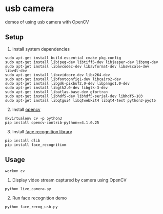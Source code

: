 # usb camera
demos of using usb camera with OpenCV

## Setup
1. Install system dependencies
```
sudo apt-get install build-essential cmake pkg-config
sudo apt-get install libjpeg-dev libtiff5-dev libjasper-dev libpng-dev
sudo apt-get install libavcodec-dev libavformat-dev libswscale-dev libv4l-dev
sudo apt-get install libxvidcore-dev libx264-dev
sudo apt-get install libfontconfig1-dev libcairo2-dev
sudo apt-get install libgdk-pixbuf2.0-dev libpango1.0-dev
sudo apt-get install libgtk2.0-dev libgtk-3-dev
sudo apt-get install libatlas-base-dev gfortran
sudo apt-get install libhdf5-dev libhdf5-serial-dev libhdf5-103
sudo apt-get install libqtgui4 libqtwebkit4 libqt4-test python3-pyqt5
```
2. Install [opencv](https://opencv.org)
```
mkvirtualenv cv -p python3
pip install opencv-contrib-python==4.1.0.25
```
3. Install [face recognition library](https://github.com/ageitgey/face_recognition)
```
pip install dlib
pip install face_recognition
```

## Usage
```
workon cv
```
1. Display video stream captured by camera using OpenCV
```
python live_camera.py
```
2. Run face recognition demo
```
python face_recog_usb.py
```
